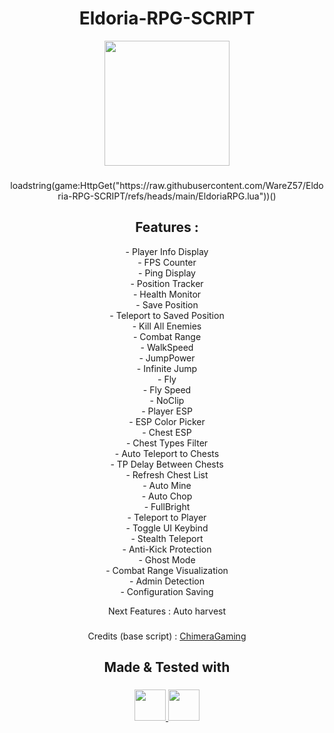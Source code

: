 <h1 align="center">
  <a href="https://www.roblox.com/fr/games/100922540865084/UPD-Eldoria-RPG" 
     style="text-decoration:none; color:inherit;">
    Eldoria-RPG-SCRIPT
  </a>
</h1>


<div align="center">
  <img height="200" src="https://tr.rbxcdn.com/180DAY-428fe58f74d84397350b3af497830c13/768/432/Image/Webp/noFilter"  />
</div>

###

<p align="center">loadstring(game:HttpGet("https://raw.githubusercontent.com/WareZ57/Eldoria-RPG-SCRIPT/refs/heads/main/EldoriaRPG.lua"))()</p>

###

<h2 align="center">Features :</h2>


<p align="center">
- Player Info Display<br>
- FPS Counter<br>
- Ping Display<br>
- Position Tracker<br>
- Health Monitor<br>
- Save Position<br>
- Teleport to Saved Position<br>
- Kill All Enemies<br>
- Combat Range<br>
- WalkSpeed<br>
- JumpPower<br>
- Infinite Jump<br>
- Fly<br>
- Fly Speed<br>
- NoClip<br>
- Player ESP<br>
- ESP Color Picker<br>
- Chest ESP<br>
- Chest Types Filter<br>
- Auto Teleport to Chests<br>
- TP Delay Between Chests<br>
- Refresh Chest List<br>
- Auto Mine<br>
- Auto Chop<br>
- FullBright<br>
- Teleport to Player<br>
- Toggle UI Keybind<br>
- Stealth Teleport<br>
- Anti-Kick Protection<br>
- Ghost Mode<br>
- Combat Range Visualization<br>
- Admin Detection<br>
- Configuration Saving<br>
</p>

<p align="center">Next Features : Auto harvest </p>

###

<p align="center">
  Credits (base script) : 
  <a href="https://rscripts.net/script/upd-eldoria-rpg-zwkQ">ChimeraGaming</a>
</p>


###

<h2 align="center">Made & Tested with</h2>

###


<p align="center">
  <a href="https://sirius.menu/" target="_blank">
    <img src="https://image.noelshack.com/fichiers/2025/39/1/1758549544-t-l-chargement.png" height="50" />
  </a>
  <a href="https://www.xeno.onl/" target="_blank">
    <img src="https://www.xeno.onl/images/xeno.png" height="50" />
  </a>
</p>

